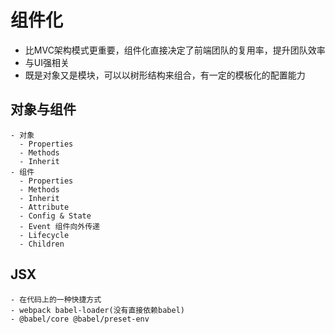 # 组件化
  - 比MVC架构模式更重要，组件化直接决定了前端团队的复用率，提升团队效率
  - 与UI强相关
  - 既是对象又是模块，可以以树形结构来组合，有一定的模板化的配置能力

  
  ## 对象与组件
    - 对象
      - Properties
      - Methods
      - Inherit
    - 组件
      - Properties
      - Methods
      - Inherit
      - Attribute
      - Config & State
      - Event 组件向外传递
      - Lifecycle
      - Children
  
  ## JSX
    - 在代码上的一种快捷方式
    - webpack babel-loader(没有直接依赖babel)
    - @babel/core @babel/preset-env
